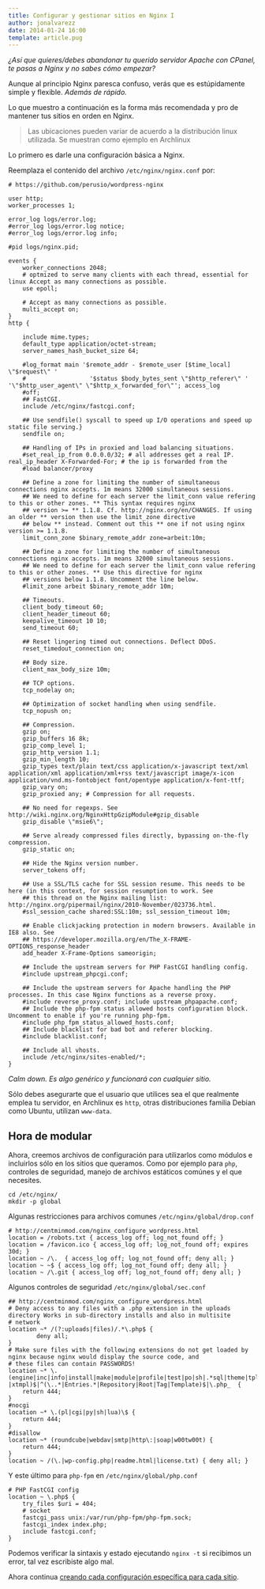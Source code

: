 ```yaml
---
title: Configurar y gestionar sitios en Nginx I
author: jonalvarezz
date: 2014-01-24 16:00
template: article.pug
---
```


_¿Así que quieres/debes abandonar tu querido servidor Apache con CPanel, te pasas a Nginx y no sabes cómo empezar?_

Aunque al principio Nginx paresca confuso, verás que es estúpidamente simple y flexible. _Además de rápido._

Lo que muestro a continuación es la forma más recomendada y pro de mantener tus sitios en orden en Nginx.

> Las ubicaciones pueden variar de acuerdo a la distribución linux utilizada. Se muestran como ejemplo en Archlinux

Lo primero es darle una configuración básica a Nginx.

Reemplaza el contenido del archivo `/etc/nginx/nginx.conf` por:

    # https://github.com/perusio/wordpress-nginx

    user http;
    worker_processes 1;

    error_log logs/error.log;
    #error_log logs/error.log notice;
    #error_log logs/error.log info;

    #pid logs/nginx.pid;

    events {
    	worker_connections 2048;
    	# optmized to serve many clients with each thread, essential for linux Accept as many connections as possible.
    	use epoll;

    	# Accept as many connections as possible.
    	multi_accept on;
    }
    http {

    	include mime.types;
    	default_type application/octet-stream;
    	server_names_hash_bucket_size 64;

    	#log_format main '$remote_addr - $remote_user [$time_local] \"$request\" '
    	#                  '$status $body_bytes_sent \"$http_referer\" ' '\"$http_user_agent\" \"$http_x_forwarded_for\"'; access_log
    	#off;
    	## FastCGI.
    	include /etc/nginx/fastcgi.conf;

    	## Use sendfile() syscall to speed up I/O operations and speed up static file serving.}
    	sendfile on;

    	## Handling of IPs in proxied and load balancing situations.
    	#set_real_ip_from 0.0.0.0/32; # all addresses get a real IP. real_ip_header X-Forwarded-For; # the ip is forwarded from the
    	#load balancer/proxy

    	## Define a zone for limiting the number of simultaneous connections nginx accepts. 1m means 32000 simultaneous sessions.
    	## We need to define for each server the limit_conn value refering to this or other zones. ** This syntax requires nginx
    	## version >= ** 1.1.8. Cf. http://nginx.org/en/CHANGES. If using an older ** version then use the limit_zone directive
    	## below ** instead. Comment out this ** one if not using nginx version >= 1.1.8.
    	limit_conn_zone $binary_remote_addr zone=arbeit:10m;

    	## Define a zone for limiting the number of simultaneous connections nginx accepts. 1m means 32000 simultaneous sessions.
    	## We need to define for each server the limit_conn value refering to this or other zones. ** Use this directive for nginx
    	## versions below 1.1.8. Uncomment the line below.
    	#limit_zone arbeit $binary_remote_addr 10m;

    	## Timeouts.
    	client_body_timeout 60;
    	client_header_timeout 60;
    	keepalive_timeout 10 10;
    	send_timeout 60;

    	## Reset lingering timed out connections. Deflect DDoS.
    	reset_timedout_connection on;

    	## Body size.
    	client_max_body_size 10m;

    	## TCP options.
    	tcp_nodelay on;

    	## Optimization of socket handling when using sendfile.
    	tcp_nopush on;

    	## Compression.
    	gzip on;
    	gzip_buffers 16 8k;
    	gzip_comp_level 1;
    	gzip_http_version 1.1;
    	gzip_min_length 10;
    	gzip_types text/plain text/css application/x-javascript text/xml application/xml application/xml+rss text/javascript image/x-icon application/vnd.ms-fontobject font/opentype application/x-font-ttf;
    	gzip_vary on;
    	gzip_proxied any; # Compression for all requests.

    	## No need for regexps. See http://wiki.nginx.org/NginxHttpGzipModule#gzip_disable
    	gzip_disable \"msie6\";

    	## Serve already compressed files directly, bypassing on-the-fly compression.
    	gzip_static on;

    	## Hide the Nginx version number.
    	server_tokens off;

    	## Use a SSL/TLS cache for SSL session resume. This needs to be here (in this context, for session resumption to work. See
    	## this thread on the Nginx mailing list: http://nginx.org/pipermail/nginx/2010-November/023736.html.
    	#ssl_session_cache shared:SSL:10m; ssl_session_timeout 10m;

    	## Enable clickjacking protection in modern browsers. Available in IE8 also. See
    	## https://developer.mozilla.org/en/The_X-FRAME-OPTIONS_response_header
    	add_header X-Frame-Options sameorigin;

    	## Include the upstream servers for PHP FastCGI handling config.
    	#include upstream_phpcgi.conf;

    	## Include the upstream servers for Apache handling the PHP processes. In this case Nginx functions as a reverse proxy.
    	#include reverse_proxy.conf; include upstream_phpapache.conf;
    	## Include the php-fpm status allowed hosts configuration block. Uncomment to enable if you're running php-fpm.
    	#include php_fpm_status_allowed_hosts.conf;
    	## Include blacklist for bad bot and referer blocking.
    	#include blacklist.conf;

    	## Include all vhosts.
    	include /etc/nginx/sites-enabled/*;
    }

_Calm down. Es algo genérico y funcionará con cualquier sitio._

Sólo debes asegurarte que el usuario que utilices sea el que realmente emplea tu servidor, en Archlinux es `http`, otras distribuciones familia Debian como Ubuntu, utilizan `www-data`.

## Hora de modular

Ahora, creemos archivos de configuración para utilizarlos como módulos e incluirlos sólo en los sitios que queramos. Como por ejemplo para `php`, controles de seguridad, manejo de archivos estáticos comúnes y el que necesites.

    cd /etc/nginx/
    mkdir -p global

Algunas restricciones para archivos comunes `/etc/nginx/global/drop.conf`

    # http://centminmod.com/nginx_configure_wordpress.html
    location = /robots.txt { access_log off; log_not_found off; }
    location = /favicon.ico { access_log off; log_not_found off; expires 30d; }
    location ~ /\.  { access_log off; log_not_found off; deny all; }
    location ~ ~$ { access_log off; log_not_found off; deny all; }
    location ~ /\.git { access_log off; log_not_found off; deny all; }

Algunos controles de seguridad `/etc/nginx/global/sec.conf`

    ## http://centminmod.com/nginx_configure_wordpress.html
    # Deny access to any files with a .php extension in the uploads directory Works in sub-directory installs and also in multisite
    # network
    location ~* /(?:uploads|files)/.*\.php$ {
            deny all;
    }
    # Make sure files with the following extensions do not get loaded by nginx because nginx would display the source code, and
    # these files can contain PASSWORDS!
    location ~* \.(engine|inc|info|install|make|module|profile|test|po|sh|.*sql|theme|tpl(\.php)?|xtmpl)$|^(\..*|Entries.*|Repository|Root|Tag|Template)$|\.php_  {
    	return 444;
    }
    #nocgi
    location ~* \.(pl|cgi|py|sh|lua)\$ {
    	return 444;
    }
    #disallow
    location ~* (roundcube|webdav|smtp|http\:|soap|w00tw00t) {
    	return 444;
    }
    location ~ /(\.|wp-config.php|readme.html|license.txt) { deny all; }

Y este último para `php-fpm` en `/etc/nginx/global/php.conf`

    # PHP FastCGI config
    location ~ \.php$ {
    	try_files $uri = 404;
    	# socket
    	fastcgi_pass unix:/var/run/php-fpm/php-fpm.sock;
    	fastcgi_index index.php;
    	include fastcgi.conf;
    }

Podemos verificar la sintaxis y estado ejecutando `nginx -t` si recibimos un error, tal vez escribiste algo mal.

Ahora continua [creando cada configuración específica para cada sitio](http://blog.jonalvarezz.com/configurar-y-gestionar-sitios-en-nginx-ii/).
